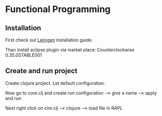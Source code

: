 # Functional Programming

## Installation
First check out [Leinigen](https://github.com/technomancy/leiningen) installation guide.

Than install eclipse plugin via market place: Counterclockwise 0.35.0STABLE001

## Create and run project
Create clojure project. Let default configuration.

Now go to core.clj and create run configuration --> give a name --> apply and run

Next right click on cire.clj --> clojure --> load file in RAPL
